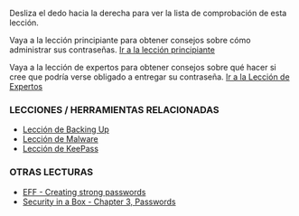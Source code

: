 [Title]: # (¿Y ahora qué?)
[Difficulty]: # (Avanzado)
[Order]: # (4)

Desliza el dedo hacia la derecha para ver la lista de comprobación de esta lección.

Vaya a la lección principiante para obtener consejos sobre cómo administrar sus contraseñas.
[Ir a la lección principiante](umbrella://lesson/passwords/1)

Vaya a la lección de expertos para obtener consejos sobre qué hacer si cree que podría verse obligado a entregar su contraseña.
[Ir a la Lección de Expertos](umbrella://lesson/passwords/2)

### LECCIONES / HERRAMIENTAS RELACIONADAS

*   [Lección de Backing Up](umbrella://lesson/backing-up)
*   [Lección de Malware](umbrella://lesson/malware)
*   [Lección de KeePass](umbrella://tools/keepassx)

### OTRAS LECTURAS

*   [EFF - Creating strong passwords](https://ssd.eff.org/en/module/creating-strong-passwords)
*   [Security in a Box - Chapter 3, Passwords](https://securityinabox.org/chapter-3)
